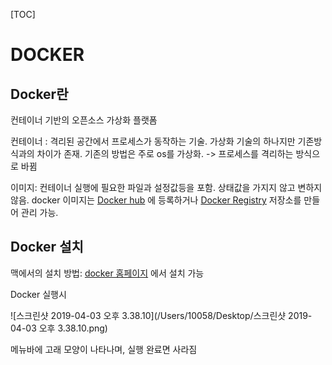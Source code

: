 [TOC]



# DOCKER



## Docker란

컨테이너 기반의 오픈소스 가상화 플랫폼

컨테이너 : 격리된 공간에서 프로세스가 동작하는 기술. 가상화 기술의 하나지만 기존방식과의 차이가 존재. 기존의 방법은 주로 os를 가상화. -> 프로세스를 격리하는 방식으로 바뀜

이미지: 컨테이너 실행에 필요한 파일과 설정값등을 포함. 상태값을 가지지 않고 변하지 않음. docker 이미지는 [Docker hub](https://hub.docker.com) 에 등록하거나 [Docker Registry](https://docs.docker.com/registry/) 저장소를 만들어 관리 가능.

## Docker 설치

맥에서의 설치 방법: [docker 홈페이지](https://docs.docker.com) 에서 설치 가능

Docker 실행시 

![스크린샷 2019-04-03 오후 3.38.10](/Users/10058/Desktop/스크린샷 2019-04-03 오후 3.38.10.png)

메뉴바에 고래 모양이 나타나며, 실행 완료면 사라짐  <br/>







